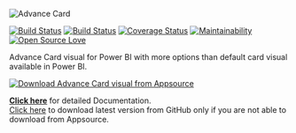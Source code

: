 ![Advance Card](https://i.imgur.com/CLN7zuC.png) 

[![Build Status](https://travis-ci.org/bhavesh-jadav/Advance-Card.svg?branch=master)](https://travis-ci.org/bhavesh-jadav/Advance-Card)
[![Build Status](https://bhavesh-jadav.visualstudio.com/Power-BI-Custom-Visuals/_apis/build/status/Power%20BI%20Custom%20Visuals%20-%20Advance%20Card%20-%20CI?branchName=master)](https://bhavesh-jadav.visualstudio.com/Power-BI-Custom-Visuals/_build/latest?definitionId=1&branchName=master)
[![Coverage Status](https://coveralls.io/repos/github/bhavesh-jadav/Advance-Card/badge.svg?branch=master)](https://coveralls.io/github/bhavesh-jadav/Advance-Card?branch=master)
[![Maintainability](https://api.codeclimate.com/v1/badges/11979f9d3ef1f735bf62/maintainability)](https://codeclimate.com/github/bhavesh-jadav/Advance-Card/maintainability)
[![Open Source Love](https://badges.frapsoft.com/os/mit/mit.svg?v=102)](https://github.com/ellerbrock/open-source-badge/)

Advance Card visual for Power BI with more options than default card visual available in Power BI.

[![Download Advance Card visual from Appsource](https://docs.microsoft.com/en-us/office/dev/store/images/appsource-badge-medium.png "Download from Appsource")](https://appsource.microsoft.com/en-us/product/power-bi-visuals/WA104381651?tab=Overview "Download from Appsource")

[**Click here**](https://github.com/bhavesh-jadav/Advance-Card/wiki) for detailed Documentation.  
[Click here](https://github.com/bhavesh-jadav/Advance-Card/releases) to download latest version from GitHub only if you are not able to download from Appsource.  
